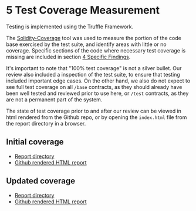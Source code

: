 # 5 Test Coverage Measurement

Testing is implemented using the Truffle Framework.

The [Solidity-Coverage](https://github.com/sc-forks/solidity-coverage) tool was used to measure the portion of the code base exercised by the test suite, and identify areas with little or no coverage. Specific sections of the code where necessary test coverage is missing are included in section [4 Specific Findings](./4_specific_findings.md).

It's important to note that "100% test coverage" is not a silver bullet. Our review also included a inspection of the test suite, to ensure that testing included important edge cases. On the other hand, we also do not expect to see full test coverage on all `/base` contracts, as they should already have been well tested and reviewed prior to use here, or `/test` contracts, as they are not a permanent part of the system.

The state of test coverage prior to and after our review can be viewed in html rendered from the Github repo, or by opening the `index.html` file from the report directory in a browser.

## Initial coverage

* [Report directory](../test_coverage/initial_coverage/coverage)
* [Github rendered HTML report](https://htmlpreview.github.io/?https://raw.githubusercontent.com/ConsenSys/0x_report/master/test_coverage/initial_coverage/coverage/index.html?token=AV93pbb4wD05MqJirx_cCMINwq0Orkpjks5ZjMjjwA%3D%3D)

## Updated coverage

* [Report directory](../test_coverage/updated_coverage/coverage)
* [Github rendered HTML report](https://htmlpreview.github.io/?https://raw.githubusercontent.com/ConsenSys/0x_report/master/test_coverage/updated_coverage/coverage/index.html?token=AV93pbb4wD05MqJirx_cCMINwq0Orkpjks5ZjMjjwA%3D%3D)
